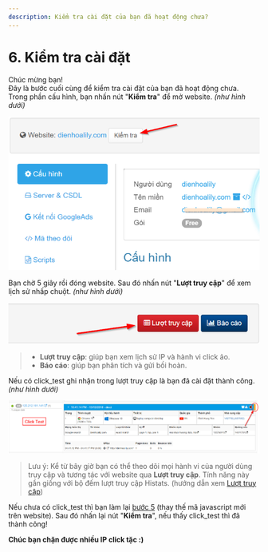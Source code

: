 ```yaml
---
description: Kiểm tra cài đặt của bạn đã hoạt động chưa?
---
```


# 6. Kiểm tra cài đặt

Chúc mừng bạn!  
Đây là bước cuối cùng để kiểm tra cài đặt của bạn đã hoạt động chưa. Trong phần cấu hình, bạn nhấn nút "**Kiểm tra**" để mở website. _\(như hình dưới\)_

![](../.gitbook/assets/test.png)

Bạn chờ 5 giây rồi đóng website. Sau đó nhấn nút "**Lượt truy cập**" để xem lịch sử nhấp chuột. _\(như hình dưới\)_

![](../.gitbook/assets/luot-truy-cap.png)

> * **Lượt truy cập**: giúp bạn xem lịch sử IP và hành vi click ảo.
> * **Báo cáo**: giúp bạn phân tích và gửi bồi hoàn.

Nếu có click\_test ghi nhận trong lượt truy cập là bạn đã cài đặt thành công. _\(như hình dưới\)_

![Click\_test c&#xF3; d&#x1EA3;i m&#xE0;u &quot;cam&quot; &#x1EDF; g&#xF3;c ph&#x1EA3;i tr&#xEA;n.](../.gitbook/assets/click-tets.png)

> Lưu ý: Kể từ bây giờ bạn có thể theo dõi mọi hành vi của người dùng truy cập và tương tác với website qua **Lượt truy cập**. Tính năng này gần giống với bộ đếm lượt truy cập Histats. \(hướng dẫn xem [Lượt truy cập](https://help.clickgumshoe.com/huong-dan-su-dung-1/luot-truy-cap-and-bao-cao)\)

Nếu chưa có click\_test thì bạn làm lại [bước 5](https://help.clickgumshoe.com/bat-dau-cai-dat/gan-ma-theo-doi-website/co-ban) \(thay thế mã javascript mới trên website\). Sau đó nhấn lại nút "**Kiểm tra**", nếu thấy click\_test thì đã thành công!

**Chúc bạn chặn được nhiều IP click tặc :\)**

